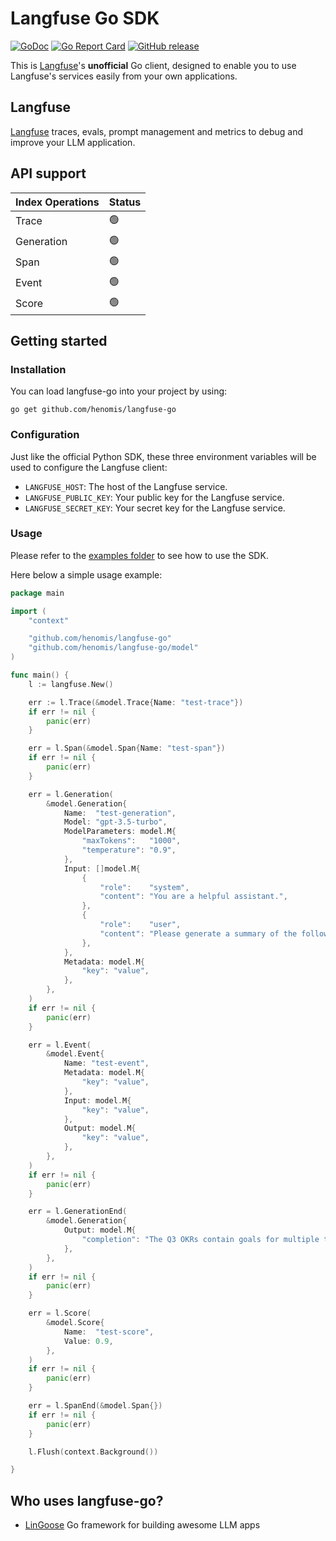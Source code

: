 # Langfuse Go SDK


[![GoDoc](https://godoc.org/github.com/henomis/langfuse-go?status.svg)](https://godoc.org/github.com/henomis/langfuse-go) [![Go Report Card](https://goreportcard.com/badge/github.com/henomis/langfuse-go)](https://goreportcard.com/report/github.com/henomis/langfuse-go) [![GitHub release](https://img.shields.io/github/release/henomis/langfuse-go.svg)](https://github.com/henomis/langfuse-go/releases)

This is [Langfuse](https://langfuse.com)'s **unofficial** Go client, designed to enable you to use Langfuse's services easily from your own applications.

## Langfuse

[Langfuse](https://langfuse.com) traces, evals, prompt management and metrics to debug and improve your LLM application.


## API support

| **Index Operations**  | **Status** |
| --- | --- |
| Trace | 🟢 | 
| Generation | 🟢 |
| Span | 🟢 |
| Event | 🟢 |
| Score | 🟢 |




## Getting started

### Installation

You can load langfuse-go into your project by using:
```
go get github.com/henomis/langfuse-go
```


### Configuration
Just like the official Python SDK, these three environment variables will be used to configure the Langfuse client:

- `LANGFUSE_HOST`: The host of the Langfuse service.
- `LANGFUSE_PUBLIC_KEY`: Your public key for the Langfuse service.
- `LANGFUSE_SECRET_KEY`: Your secret key for the Langfuse service.


### Usage

Please refer to the [examples folder](examples/cmd/) to see how to use the SDK.

Here below a simple usage example:

```go
package main

import (
	"context"

	"github.com/henomis/langfuse-go"
	"github.com/henomis/langfuse-go/model"
)

func main() {
	l := langfuse.New()

	err := l.Trace(&model.Trace{Name: "test-trace"})
	if err != nil {
		panic(err)
	}

	err = l.Span(&model.Span{Name: "test-span"})
	if err != nil {
		panic(err)
	}

	err = l.Generation(
		&model.Generation{
			Name:  "test-generation",
			Model: "gpt-3.5-turbo",
			ModelParameters: model.M{
				"maxTokens":   "1000",
				"temperature": "0.9",
			},
			Input: []model.M{
				{
					"role":    "system",
					"content": "You are a helpful assistant.",
				},
				{
					"role":    "user",
					"content": "Please generate a summary of the following documents \nThe engineering department defined the following OKR goals...\nThe marketing department defined the following OKR goals...",
				},
			},
			Metadata: model.M{
				"key": "value",
			},
		},
	)
	if err != nil {
		panic(err)
	}

	err = l.Event(
		&model.Event{
			Name: "test-event",
			Metadata: model.M{
				"key": "value",
			},
			Input: model.M{
				"key": "value",
			},
			Output: model.M{
				"key": "value",
			},
		},
	)
	if err != nil {
		panic(err)
	}

	err = l.GenerationEnd(
		&model.Generation{
			Output: model.M{
				"completion": "The Q3 OKRs contain goals for multiple teams...",
			},
		},
	)
	if err != nil {
		panic(err)
	}

	err = l.Score(
		&model.Score{
			Name:  "test-score",
			Value: 0.9,
		},
	)
	if err != nil {
		panic(err)
	}

	err = l.SpanEnd(&model.Span{})
	if err != nil {
		panic(err)
	}

	l.Flush(context.Background())

}
```

## Who uses langfuse-go?

* [LinGoose](https://github.com/henomis/lingoose) Go framework for building awesome LLM apps
